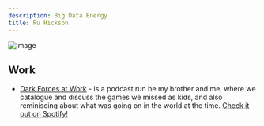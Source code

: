 ```yaml
---
description: Big Data Energy
title: Ru Hickson
---
```


![image](/dfaw.png)


## Work

- [Dark Forces at Work](https://dark-forces-at-work.netlify.app/) - is a podcast run be my brother and me, where we catalogue and discuss the games we missed as kids, and also reminiscing about what was going on in the world at the time. [Check it out on Spotify!](https://open.spotify.com/show/5rH11FS1hl0L1mHWBm9NXJ?si=e894e440e2b241f9)